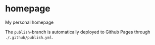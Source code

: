 # homepage
My personal homepage 

The `publish`-branch is automatically deployed 
to Github Pages through `./.github/publish.yml`.